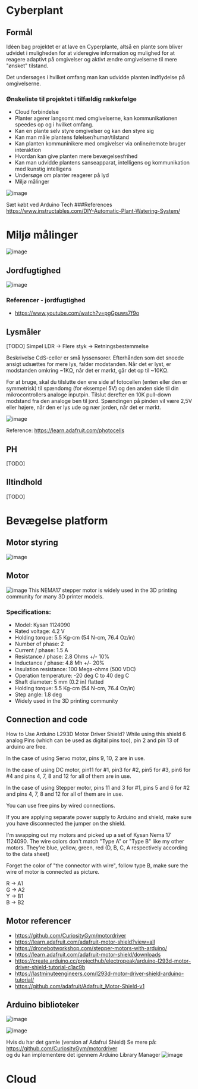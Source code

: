 # Cyberplant

## Formål
Idéen bag projektet er at lave en Cyperplante, altså en plante som bliver udvidet i muligheden for at videregive information og mulighed for at reagere adaptivt på omgivelser og aktivt ændre omgivelserne til mere "ønsket" tilstand.

Det undersøges i hvilket omfang man kan udvidde planten indflydelse på omgivelserne.

### Ønskeliste til projektet i tilfældig rækkefølge
* Cloud forbindelse
* Planter agerer langsomt med omgivelserne, kan kommunikationen speedes op og i hvilket omfang.
* Kan en plante selv styre omgivelser og kan den styre sig
* Kan man måle plantens følelser/humør/tilstand
* Kan planten kommuninikere med omgivelser via online/remote bruger interaktion
* Hvordan kan give planten mere bevægelsesfrihed
* Kan man udvidde plantens sanseapparat, intelligens og kommunikation med kunstig intelligens
* Undersøge om planter reagerer på lyd
* Miljø målinger

![image](https://user-images.githubusercontent.com/44589560/200331914-e9e358de-bee5-4d37-8097-b0f0e45fc8b9.png)

Sæt købt ved Arduino Tech
###References
https://www.instructables.com/DIY-Automatic-Plant-Watering-System/

# Miljø målinger
![image](https://user-images.githubusercontent.com/44589560/200537674-326a1ffe-a5b2-4fe5-9cb8-610e46ef8117.png)

## Jordfugtighed
![image](https://user-images.githubusercontent.com/44589560/200332295-60ffcc1e-b3e0-44a1-9745-a2285323bc2b.png)

### Referencer - jordfugtighed
* https://www.youtube.com/watch?v=pgGpuws7f9o


## Lysmåler
[TODO] Simpel LDR -> Flere styk -> Retningsbestemmelse

Beskrivelse
CdS-celler er små lyssensorer. Efterhånden som det snoede ansigt udsættes for mere lys, falder modstanden. Når det er lyst, er modstanden omkring ~1KΩ, når det er mørkt, går det op til ~10KΩ.

For at bruge, skal du tilslutte den ene side af fotocellen (enten eller den er symmetrisk) til spændomg (for eksempel 5V) og den anden side til din mikrocontrollers analoge inputpin. Tilslut derefter en 10K pull-down modstand fra den analoge ben til jord. Spændingen på pinden vil være 2,5V eller højere, når den er lys ude og nær jorden, når det er mørkt.

![image](https://user-images.githubusercontent.com/44589560/200553497-223deff9-4369-4d50-ab43-994e0d011bae.png)

Reference:
https://learn.adafruit.com/photocells
## PH
[TODO]

## Iltindhold
[TODO]

# Bevægelse platform
## Motor styring
![image](https://user-images.githubusercontent.com/44589560/200569812-3a481e91-7a62-4b0c-b3c1-e902881bf287.png)

## Motor
![image](https://user-images.githubusercontent.com/44589560/200572280-a37de2d5-c9ac-422d-91d8-33649d36948a.png)
This NEMA17 stepper motor is widely used in the 3D printing community for many 3D printer models.

### Specifications:

* Model: Kysan 1124090
* Rated voltage: 4.2 V
* Holding torque: 5.5 Kg-cm (54 N-cm, 76.4 Oz/in)
* Number of phase: 2
* Current / phase: 1.5 A
* Resistance / phase: 2.8 Ohms +/- 10%
* Inductance / phase: 4.8 Mh +/- 20%
* Insulation resistance: 100 Mega-ohms (500 VDC)
* Operation temperature: -20 deg C to 40 deg C
* Shaft diameter: 5 mm (0.2 in) flatted
* Holding torque: 5.5 Kg-cm (54 N-cm, 76.4 Oz/in)
* Step angle: 1.8 deg
* Widely used in the 3D printing community

## Connection and code
How to Use Arduino L293D Motor Driver Shield?
While using this shield 6 analog Pins (which can be used as digital pins too), pin 2 and pin 13 of arduino are free.

In the case of using Servo motor, pins 9, 10, 2 are in use.

In the case of using DC motor, pin11 for #1, pin3 for #2, pin5 for #3, pin6 for #4 and pins 4, 7, 8 and 12 for all of them are in use.

In the case of using Stepper motor, pins 11 and 3 for #1, pins 5 and 6 for #2 and pins 4, 7, 8 and 12 for all of them are in use.

You can use free pins by wired connections.

If you are applying separate power supply to Arduino and shield, make sure you have disconnected the jumper on the shield.

I'm swapping out my motors and picked up a set of Kysan Nema 17 1124090. The wire colors don't match "Type A” or "Type B" like my other motors. They're blue, yellow, green, red (D, B, C, A respectively according to the data sheet)

Forget the color of "the connector with wire", follow type B, make sure the wire of motor is connected as picture.

R -> A1<br />
G -> A2<br />
Y -> B1<br />
B -> B2

## Motor referencer
* https://github.com/CuriosityGym/motordriver
* https://learn.adafruit.com/adafruit-motor-shield?view=all
* https://dronebotworkshop.com/stepper-motors-with-arduino/
* https://learn.adafruit.com/adafruit-motor-shield/downloads
* https://create.arduino.cc/projecthub/electropeak/arduino-l293d-motor-driver-shield-tutorial-c1ac9b
* https://lastminuteengineers.com/l293d-motor-driver-shield-arduino-tutorial/
* https://github.com/adafruit/Adafruit_Motor-Shield-v1

## Arduino biblioteker
![image](https://user-images.githubusercontent.com/44589560/200571845-7e60d7ff-b958-4db7-8c88-9cf098134d10.png)

![image](https://user-images.githubusercontent.com/44589560/200571927-0f8476b4-6e81-44c9-b525-2a3624d343a6.png)

Hvis du har det gamle (version af Adafrui Shield)
Se mere på: https://github.com/CuriosityGym/motordriver<br />
og du kan implementere det igennem Arduino Library Manager
![image](https://user-images.githubusercontent.com/44589560/200578076-ff5cf16a-4972-4715-a208-dfc08436f4ab.png)


# Cloud
